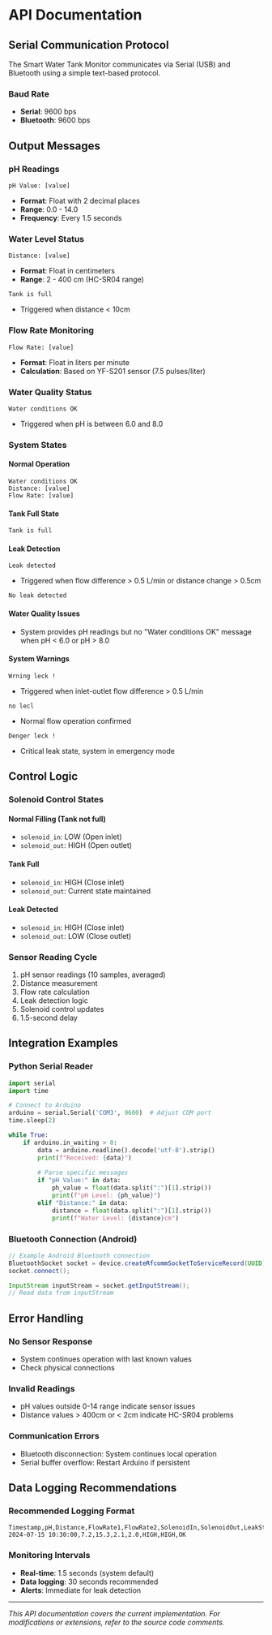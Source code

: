 # API Documentation

## Serial Communication Protocol

The Smart Water Tank Monitor communicates via Serial (USB) and Bluetooth using a simple text-based protocol.

### Baud Rate
- **Serial**: 9600 bps
- **Bluetooth**: 9600 bps

## Output Messages

### pH Readings
```
pH Value: [value]
```
- **Format**: Float with 2 decimal places
- **Range**: 0.0 - 14.0
- **Frequency**: Every 1.5 seconds

### Water Level Status
```
Distance: [value]
```
- **Format**: Float in centimeters
- **Range**: 2 - 400 cm (HC-SR04 range)

```
Tank is full
```
- Triggered when distance < 10cm

### Flow Rate Monitoring
```
Flow Rate: [value]
```
- **Format**: Float in liters per minute
- **Calculation**: Based on YF-S201 sensor (7.5 pulses/liter)

### Water Quality Status
```
Water conditions OK
```
- Triggered when pH is between 6.0 and 8.0

### System States

#### Normal Operation
```
Water conditions OK
Distance: [value]
Flow Rate: [value]
```

#### Tank Full State
```
Tank is full
```

#### Leak Detection
```
Leak detected
```
- Triggered when flow difference > 0.5 L/min or distance change > 0.5cm

```
No leak detected
```

#### Water Quality Issues
- System provides pH readings but no "Water conditions OK" message when pH < 6.0 or pH > 8.0

#### System Warnings
```
Wrning leck !
```
- Triggered when inlet-outlet flow difference > 0.5 L/min

```
no lecl
```
- Normal flow operation confirmed

```
Denger leck !
```
- Critical leak state, system in emergency mode

## Control Logic

### Solenoid Control States

#### Normal Filling (Tank not full)
- `solenoid_in`: LOW (Open inlet)
- `solenoid_out`: HIGH (Open outlet)

#### Tank Full
- `solenoid_in`: HIGH (Close inlet)
- `solenoid_out`: Current state maintained

#### Leak Detected
- `solenoid_in`: HIGH (Close inlet)
- `solenoid_out`: LOW (Close outlet)

### Sensor Reading Cycle
1. pH sensor readings (10 samples, averaged)
2. Distance measurement
3. Flow rate calculation
4. Leak detection logic
5. Solenoid control updates
6. 1.5-second delay

## Integration Examples

### Python Serial Reader
```python
import serial
import time

# Connect to Arduino
arduino = serial.Serial('COM3', 9600)  # Adjust COM port
time.sleep(2)

while True:
    if arduino.in_waiting > 0:
        data = arduino.readline().decode('utf-8').strip()
        print(f"Received: {data}")
        
        # Parse specific messages
        if "pH Value:" in data:
            ph_value = float(data.split(":")[1].strip())
            print(f"pH Level: {ph_value}")
        elif "Distance:" in data:
            distance = float(data.split(":")[1].strip())
            print(f"Water Level: {distance}cm")
```

### Bluetooth Connection (Android)
```java
// Example Android Bluetooth connection
BluetoothSocket socket = device.createRfcommSocketToServiceRecord(UUID);
socket.connect();

InputStream inputStream = socket.getInputStream();
// Read data from inputStream
```

## Error Handling

### No Sensor Response
- System continues operation with last known values
- Check physical connections

### Invalid Readings
- pH values outside 0-14 range indicate sensor issues
- Distance values > 400cm or < 2cm indicate HC-SR04 problems

### Communication Errors
- Bluetooth disconnection: System continues local operation
- Serial buffer overflow: Restart Arduino if persistent

## Data Logging Recommendations

### Recommended Logging Format
```
Timestamp,pH,Distance,FlowRate1,FlowRate2,SolenoidIn,SolenoidOut,LeakStatus
2024-07-15 10:30:00,7.2,15.3,2.1,2.0,HIGH,HIGH,OK
```

### Monitoring Intervals
- **Real-time**: 1.5 seconds (system default)
- **Data logging**: 30 seconds recommended
- **Alerts**: Immediate for leak detection

---
*This API documentation covers the current implementation. For modifications or extensions, refer to the source code comments.*
